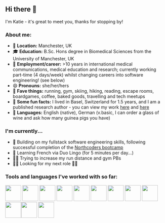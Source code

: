 ## Hi there 👋
I'm Katie - it's great to meet you, thanks for stopping by!

### About me:

- 📍 **Location:** Manchester, UK
- 🎓 **Education:** B.Sc. Hons degree in Biomedical Sciences from the University of Manchester, UK
- 💼 **Employment/career:** >10 years in international medical communications, medical education and research; currently working part-time (4 days/week) whilst changing careers into software engineering! (see below)
- 😄 **Pronouns:** she/her/hers
- 🌟 **Fave things:** running, gym, skiing, hiking, reading, escape rooms, boardgames, coffee, baked goods, travelling and tech meetups
- 💭 **Some fun facts:** I lived in Basel, Switzerland for 1.5 years, and I am a published research author - you can view my work [here](https://pubmed.ncbi.nlm.nih.gov/?term=katie+bickford&sort=date&sort_order=desc) and [here](https://ueg.eu/library/impact-of-an-online-continuing-medical-education-curriculum-on-the-knowledge-competence-and-confidence-of-clinicians-who-care-for-patients-with-eosinophilic-oesophagitis/88454052-743b-11ee-bd29-0242ac140004)
- 📣 **Languages:** English (native), German (v.basic, I can order a glass of wine and ask how many guinea pigs you have)

### I'm currently...
-  🌱 Building on my fullstack software engineering skills, following successful completion of the [Northcoders bootcamp](https://northcoders.com/our-courses/coding-bootcamp)
-  🌱 Learning French via Duo Lingo (for 5 minutes per day...)
-  🏃💪 Trying to increase my run distance and gym PBs
-  👀👀 Looking for my next role 👀👀

### Tools and languages I've worked with so far:
<img style="height:50px;" src="https://github.com/KatieB5/KatieB5/assets/37502118/59f4e1f2-7914-4565-a12e-52c53477cae2"/> <img style="height:50px;" src="https://github.com/KatieB5/KatieB5/assets/37502118/ff06ce80-0e51-4339-b558-64abbb4d9f7a"/> <img style="height:50px;" src="https://github.com/KatieB5/KatieB5/assets/37502118/c2881281-49b7-4bc5-b37a-6cd3c4e9ebaf"/> <img style="height:50px;" src="https://github.com/KatieB5/KatieB5/assets/37502118/41968b9d-ce22-4cae-995e-698b14d3139c"/> <img style="height:50px;" src="https://github.com/KatieB5/KatieB5/assets/37502118/3dfb59e6-f4c7-4fd7-a1cc-922b8103110c"/> <img style="height:50px;" src="https://github.com/KatieB5/KatieB5/assets/37502118/8ca87ef8-e7fe-4bb7-b953-68d5beb888d9"/> <img style="height:50px;" src="https://github.com/KatieB5/KatieB5/assets/37502118/0120241f-c58a-49ea-b111-6137ce5fe3eb"/> <img style="height:50px;" src="https://static-00.iconduck.com/assets.00/flutter-icon-1651x2048-ojswpayr.png"/> <img style="height:50px;" src="https://www.svgrepo.com/show/331488/mongodb.svg"/> <img style="height:50px;" src="https://cdn4.iconfinder.com/data/icons/flat-pro-database-set-1/32/sql-badge-512.png"/><img style="height:50px;" src="https://upload.wikimedia.org/wikipedia/commons/thumb/d/d5/Tailwind_CSS_Logo.svg/1024px-Tailwind_CSS_Logo.svg.png"/> <img style="height:50px;" src="https://static-00.iconduck.com/assets.00/next-js-icon-2048x2048-5dqjgeku.png"/>


 






